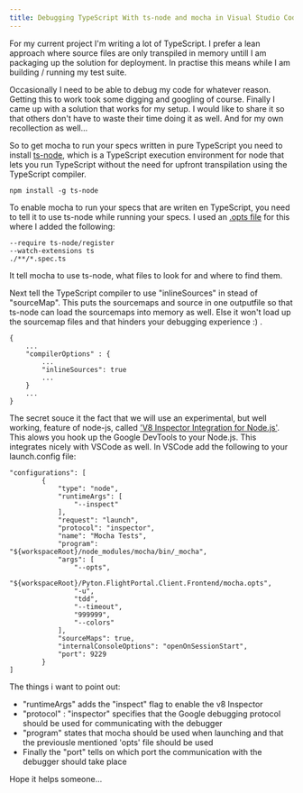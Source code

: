 ```yaml
---
title: Debugging TypeScript With ts-node and mocha in Visual Studio Code
---
```


For my current project I'm writing a lot of TypeScript. I prefer a lean approach where source files are only transpiled in memory untill I am packaging up the solution for deployment. In practise this means while I am building / running my test suite.

Occasionally I need to be able to debug my code for whatever reason. Getting this to work took some digging and googling of course. Finally I came up with a solution that works for my setup. I would like to share it so that others don't have to waste their time doing it as well. And for my own recollection as well...

So to get mocha to run your specs written in pure TypeScript you need to install [ts-node](https://github.com/TypeStrong/ts-node), which is a TypeScript execution environment for node that lets you run TypeScript without the need for upfront transpilation using the TypeScript compiler.

```
npm install -g ts-node
```

To enable mocha to run your specs that are writen en TypeScript, you need to tell it to use ts-node while running your specs. I used an [.opts file](https://mochajs.org/#mochaopts) for this where I added the following:

```
--require ts-node/register
--watch-extensions ts
./**/*.spec.ts
```

It tell mocha to use ts-node, what files to look for and where to find them.

Next tell the TypeScript compiler to use "inlineSources" in stead of "sourceMap". This puts the sourcemaps and source in one outputfile so that ts-node can load the sourcemaps into memory as well. Else it won't load up the sourcemap files and that hinders your debugging experience :) .

```
{
    ...
    "compilerOptions" : {
        ...
        "inlineSources": true
        ...
    }
    ...
}
```

The secret souce it the fact that we will use an experimental, but well working, feature of node-js, called ['V8 Inspector Integration for Node.js'](https://nodejs.org/api/debugger.html#debugger_v8_inspector_integration_for_node_js). This alows you hook up the Google DevTools to your Node.js. This integrates nicely with VSCode as well. In VSCode add the following to your launch.config file:

```
"configurations": [
        {
            "type": "node",
            "runtimeArgs": [
                "--inspect"
            ],
            "request": "launch",
            "protocol": "inspector",
            "name": "Mocha Tests",
            "program": "${workspaceRoot}/node_modules/mocha/bin/_mocha",
            "args": [
                "--opts",
                "${workspaceRoot}/Pyton.FlightPortal.Client.Frontend/mocha.opts",
                "-u",
                "tdd",
                "--timeout",
                "999999",
                "--colors"
            ],
            "sourceMaps": true,
            "internalConsoleOptions": "openOnSessionStart",
            "port": 9229
        }
]
```

The things i want to point out:
* "runtimeArgs" adds the "inspect" flag to enable the v8 Inspector
* "protocol" : "inspector" specifies that the Google debugging protocol should be used for communicating with the debugger
* "program" states that mocha should be used when launching and that the previousle mentioned 'opts' file should be used
* Finally the "port" tells on which port the communication with the debugger should take place

Hope it helps someone...